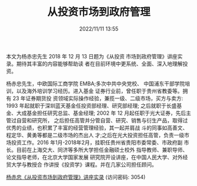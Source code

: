 ﻿---
title: 从投资市场到政府管理
date: 2022/11/11 13:55
tags:
- 投资市场
- 政府管理
updated: 1970-01-01 08:00:00
---

本文为杨赤忠先生 2018 年 12 月 13 日题为《从投资 市场到政府管理》讲座实录。期待其丰富的内容能够帮助读 者在目前环境中更系统、全面、深入地理解投资。
<!-- more -->
杨赤忠先生，中欧国际工商学院 EMBA;多次中共中央党校、 中国浦东干部学院培训，以及海外培训学习经历。进入基金 证券行业前，曾任职于贵州省教委等。拥有 23 年证券期货投 资领域实际操作经验，兼揽一级、二级市场，买方与卖方: 1993 年起就职于深圳蓝天基金任投资部经理、研究部经理; 之后就职于长盛基金、大成基金担任研究总监、基金经理; 2002 年 12 月起任职于光大证券，先后主管过自营和研究所， 之后担任高管并分管自营、研究、销售与衍生产品，取得过 优秀的业绩，也积累了丰富的经营管理经验，其一起并肩战 斗的同事如高善文、程定华、黄勇等都是二级市场的杰出人 才;之后在光大投资担任高管，负责一级市场投资工作。2016 年1月-2018年2月，挂职任贵州省贵阳市委常委、市政府副 市长。目前在上海交大、同济等多所大学担任金融硕士校外 指导教师、兼职导师、论文指导老师，在北京大学国家发展 研究院开设讲座，在中国人民大学、对外经贸大学与教授合 作讲授《投资学》课程。并在几家公司担任顾问。

[杨赤忠《从投资市场到政府管理》讲座实录](https://url12.ctfile.com/f/3948612-722537531-99ba47?p=3054)
(访问密码: 3054)
